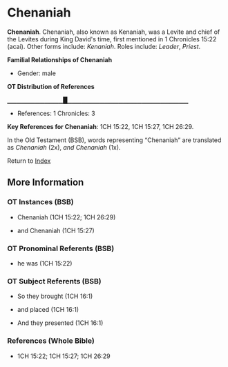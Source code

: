 # Chenaniah
**Chenaniah**. 
Chenaniah, also known as Kenaniah, was a Levite and chief of the Levites during King David's time, first mentioned in 1 Chronicles 15:22 (acai). 
Other forms include: 
*Kenaniah*. 
Roles include: 
_Leader_, _Priest_. 




**Familial Relationships of Chenaniah**


* Gender: male


**OT Distribution of References**

▁▁▁▁▁▁▁▁▁▁▁▁█▁▁▁▁▁▁▁▁▁▁▁▁▁▁▁▁▁▁▁▁▁▁▁▁▁▁
* References: 1 Chronicles: 3



**Key References for Chenaniah**: 
1CH 15:22, 1CH 15:27, 1CH 26:29. 


In the Old Testament (BSB), words representing “Chenaniah” are translated as 
*Chenaniah* (2x), *and Chenaniah* (1x). 




Return to [Index](00-Index.md)

## More Information

### OT Instances (BSB)

* Chenaniah (1CH 15:22; 1CH 26:29)

* and Chenaniah (1CH 15:27)



### OT Pronominal Referents (BSB)

* he was (1CH 15:22)



### OT Subject Referents (BSB)

* So they brought (1CH 16:1)

* and placed (1CH 16:1)

* And they presented (1CH 16:1)



### References (Whole Bible)

* 1CH 15:22; 1CH 15:27; 1CH 26:29




